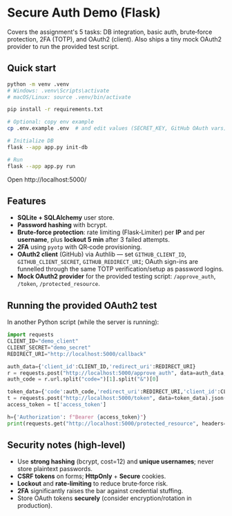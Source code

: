 # Secure Auth Demo (Flask)

Covers the assignment's 5 tasks: DB integration, basic auth, brute‑force protection, 2FA (TOTP), and OAuth2 (client). Also ships a tiny mock OAuth2 provider to run the provided test script.

## Quick start

```bash
python -m venv .venv
# Windows: .venv\Scripts\activate
# macOS/Linux: source .venv/bin/activate

pip install -r requirements.txt

# Optional: copy env example
cp .env.example .env  # and edit values (SECRET_KEY, GitHub OAuth vars)

# Initialize DB
flask --app app.py init-db

# Run
flask --app app.py run
```

Open http://localhost:5000/

## Features

- **SQLite + SQLAlchemy** user store.
- **Password hashing** with bcrypt.
- **Brute‑force protection**: rate limiting (Flask‑Limiter) per **IP** and per **username**, plus **lockout 5 min** after 3 failed attempts.
- **2FA** using `pyotp` with QR‑code provisioning.
- **OAuth2 client** (GitHub) via Authlib — set `GITHUB_CLIENT_ID`, `GITHUB_CLIENT_SECRET`, `GITHUB_REDIRECT_URI`; OAuth sign-ins are
  funnelled through the same TOTP verification/setup as password logins.
- **Mock OAuth2 provider** for the provided testing script: `/approve_auth`, `/token`, `/protected_resource`.

## Running the provided OAuth2 test

In another Python script (while the server is running):

```python
import requests
CLIENT_ID="demo_client"
CLIENT_SECRET="demo_secret"
REDIRECT_URI="http://localhost:5000/callback"

auth_data={'client_id':CLIENT_ID,'redirect_uri':REDIRECT_URI}
r = requests.post("http://localhost:5000/approve_auth", data=auth_data, allow_redirects=True)
auth_code = r.url.split("code=")[1].split("&")[0]

token_data={'code':auth_code,'redirect_uri':REDIRECT_URI,'client_id':CLIENT_ID,'client_secret':CLIENT_SECRET}
t = requests.post("http://localhost:5000/token", data=token_data).json()
access_token = t['access_token']

h={'Authorization': f"Bearer {access_token}"}
print(requests.get("http://localhost:5000/protected_resource", headers=h).text)
```

## Security notes (high‑level)

- Use **strong hashing** (bcrypt, cost=12) and **unique usernames**; never store plaintext passwords.
- **CSRF tokens** on forms; **HttpOnly** + **Secure** cookies.
- **Lockout** and **rate‑limiting** to reduce brute‑force risk.
- **2FA** significantly raises the bar against credential stuffing.
- Store OAuth tokens **securely** (consider encryption/rotation in production).
